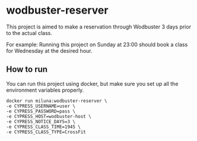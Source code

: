 # wodbuster-reserver
This project is aimed to make a reservation through Wodbuster 3 days prior to the actual class. 

For example: Running this project on Sunday at 23:00 should book a class for Wednesday at the desired hour.

## How to run
You can run this project using docker, but make sure you set up all the environment variables properly.

```
docker run miluna:wodbuster-reserver \
-e CYPRESS_USERNAME=user \
-e CYPRESS_PASSWORD=pass \
-e CYPRESS_HOST=wodbuster-host \
-e CYPRESS_NOTICE_DAYS=3 \
-e CYPRESS_CLASS_TIME=1945 \
-e CYPRESS_CLASS_TYPE=CrossFit
```
